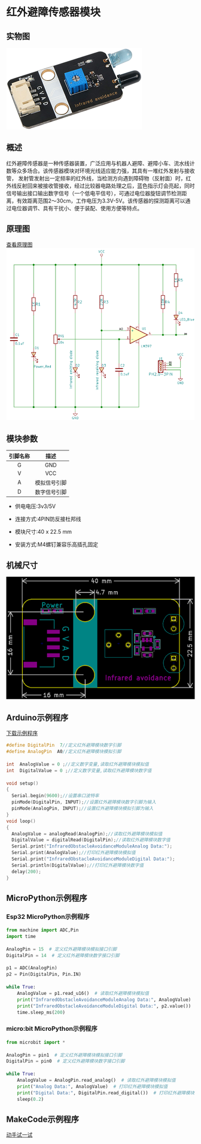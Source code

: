 # 红外避障传感器模块

## 实物图

![避障](picture/infrared_obstacle_avoidance_module.png)

## 概述

红外避障传感器是一种传感器装置，广泛应用与机器人避障、避障小车、流水线计数等众多场合。该传感器模块对环境光线适应能力强，其具有一堆红外发射与接收管， 发射管发射出一定频率的红外线，当检测方向遇到障碍物（反射面）时，红外线反射回来被接收管接收，经过比较器电路处理之后，蓝色指示灯会亮起，同时信号输出接口输出数字信号（一个低电平信号），可通过电位器旋钮调节检测距离，有效距离范围2～30cm，工作电压为3.3V-5V。该传感器的探测距离可以通过电位器调节、具有干扰小、便于装配、使用方便等特点。

## 原理图

 [查看原理图](zh-cn\ph2.0_sensors\sensors\infrared_obstacle_avoidance_module\InfraredObstacleAvoidance_schematic.pdf ':ignore') 
![1](picture/infrared_obstacle_avoidance_module_schematic.png)



## 模块参数
| 引脚名称 |     描述     |
| :------: | :----------: |
|    G     |     GND      |
|    V     |     VCC      |
|    A     | 模拟信号引脚 |
|    D     | 数字信号引脚 |
- 供电电压:3v3/5V

- 连接方式:4PIN防反接杜邦线

- 模块尺寸:40 x 22.5 mm

- 安装方式:M4螺钉兼容乐高插孔固定


## 机械尺寸

![2](picture/infrared_obstacle_avoidance_module_assembly.png)
## Arduino示例程序

[下载示例程序](zh-cn\ph2.0_sensors\sensors\infrared_obstacle_avoidance_module\InfraredObstacleAvoidanceModule.zip ':ignore')

```c++
#define DigitalPin  7//定义红外避障模块数字引脚
#define AnalogPin  A0//定义红外避障模块模拟引脚

int  AnalogValue = 0 ;//定义数字变量,读取红外避障模块模拟值
int  DigitalValue = 0 ;//定义数字变量,读取红外避障模块数字值

void setup()
{
  Serial.begin(9600);//设置串口波特率
  pinMode(DigitalPin, INPUT);//设置红外避障模块数字引脚为输入
  pinMode(AnalogPin, INPUT);//设置红外避障模块模拟引脚为输入
}
void loop()
{
  AnalogValue = analogRead(AnalogPin);//读取红外避障模块模拟值
  DigitalValue = digitalRead(DigitalPin);//读取红外避障模块数字值
  Serial.print("InfraredObstacleAvoidanceModuleAnalog Data:");
  Serial.print(AnalogValue);//打印红外避障模块模拟值
  Serial.print("InfraredObstacleAvoidanceModuleDigital Data:");
  Serial.println(DigitalValue);//打印红外避障模块数字值
  delay(200);
}
```

## MicroPython示例程序

### Esp32 MicroPython示例程序

```python
from machine import ADC,Pin
import time

AnalogPin = 15  # 定义红外避障模块模拟接口引脚
DigitalPin = 14  # 定义红外避障模块数字接口引脚

p1 = ADC(AnalogPin)
p2 = Pin(DigitalPin, Pin.IN)  
        
while True:
    AnalogValue = p1.read_u16()  # 读取红外避障模块模拟值
    print("InfraredObstacleAvoidanceModuleAnalog Data:", AnalogValue)  # 打印红外避障模块模拟值
    print("InfraredObstacleAvoidanceModuleDigital Data:", p2.value())  # 打印红外避障模块数字值
    time.sleep_ms(200)
```

### micro:bit MicroPython示例程序

```python
from microbit import *

AnalogPin = pin1  # 定义红外避障模块模拟接口引脚
DigitalPin = pin0  # 定义红外避障模块数字接口引脚

while True:
    AnalogValue = AnalogPin.read_analog()  # 读取红外避障模块模拟值
    print("Analog Data:", AnalogValue)  # 打印红外避障模块模拟值
    print("Digital Data:", DigitalPin.read_digital())  # 打印红外避障模块数字值
    sleep(0.2)
```

## MakeCode示例程序

<a href="https://makecode.microbit.org/_9zWVg7hvCJHy">动手试一试</a>